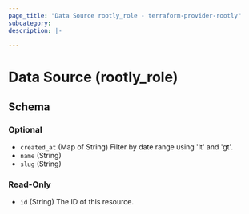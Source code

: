 ```yaml
---
page_title: "Data Source rootly_role - terraform-provider-rootly"
subcategory:
description: |-
    
---
```


# Data Source (rootly_role)





<!-- schema generated by tfplugindocs -->
## Schema

### Optional

- `created_at` (Map of String) Filter by date range using 'lt' and 'gt'.
- `name` (String)
- `slug` (String)

### Read-Only

- `id` (String) The ID of this resource.
